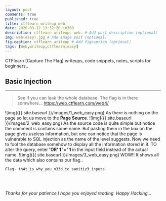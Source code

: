 ```yaml
---
layout: post
comments: true
published: true
title: ctflearn writeup web
date: 2020-03-12 13:32:20 +0300
description: ctflearn writeups web. # Add post description (optional)
img: web(easy).jpg # Add image post (optional)
fig-caption: ctflearn writeup # Add figcaption (optional)
tags: [Web,writeup,ctflearn,easy]
---
```

CTFlearn (Capture The Flag) writeups, code snippets, notes, scripts for beginners..


## Basic Injection

---
>See if you can leak the whole database. The flag is in there somwhere… 
https://web.ctflearn.com/web4/

![img]({{ site.baseurl }}/images/1_web_easy.png)
As there is nothing on the page so let us move to the **Page Source**.
![img]({{ site.baseurl }}/images/2_web_easy.png)
As the source code is quite simple but notice the comment is contains some name.
But pasting them in the box on the page gives useless information, but one can notice that the page is vulnerable to SQL injection as the name of the level suggests.
Now we need to fool the database somehow to display all the information stored in it.
TO alter the query, enter **'OR' 1 '=' 1** in the input field instead of the actual name.
![img]({{ site.baseurl }}/images/3_web_easy.png)
WOW!!
It shows all the data which also contains our flag..

```Flag- th4t_is_why_you_n33d_to_sanitiz3_inputs```

<br>
<br>

<i>Thanks for your patience,I hope you enjoyed reading. Happy Hacking... </i>
